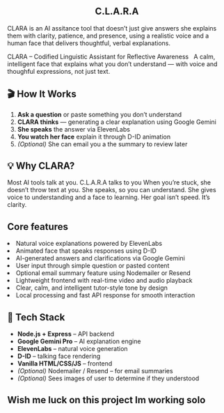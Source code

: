 <h2 align = "center"> C.L.A.R.A </h2>
CLARA is an AI assitance tool that doesn’t just give answers she explains them with clarity, patience, and presence, using a realistic voice and a human face that delivers thoughtful, verbal explanations.

CLARA – Codified Linguistic Assistant for Reflective Awareness  
A calm, intelligent face that explains what you don’t understand — with voice and thoughful expressions, not just text.

## 🎬 How It Works

1. **Ask a question** or paste something you don’t understand
2. **CLARA thinks** — generating a clear explanation using Google Gemini
3. **She speaks** the answer via ElevenLabs
4. **You watch her face** explain it through D-ID animation
5. _(Optional)_ She can email you a the summary to review later

## 💡 Why CLARA?

Most AI tools talk at you. C.L.A.R.A talks to you When you’re stuck, she doesn’t throw text at you. She speaks, so you can understand. She gives voice to understanding and a face to learning. Her goal isn’t speed. It’s clarity.

## Core features

<li>Natural voice explanations powered by ElevenLabs</li>
<li>Animated face that speaks responses using D-ID</li>
<li>AI-generated answers and clarifications via Google Gemini</li>
<li>User input through simple question or pasted content</li>
<li>Optional email summary feature using Nodemailer or Resend</li>
<li>Lightweight frontend with real-time video and audio playback</li>
<li>Clear, calm, and intelligent tutor-style tone by design</li>
<li>Local processing and fast API response for smooth interaction</li>

## 🔧 Tech Stack

- **Node.js + Express** – API backend
- **Google Gemini Pro** – AI explanation engine
- **ElevenLabs** – natural voice generation
- **D-ID** – talking face rendering
- **Vanilla HTML/CSS/JS** – frontend
- _(Optional)_ Nodemailer / Resend – for email summaries
- _(Optional)_ Sees images of user to determine if they understood

## Wish me luck on this project Im working solo
